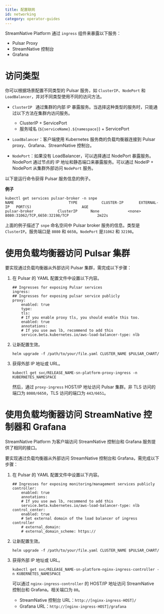 ```yaml
---
title: 配置联网
id: networking
category: operator-guides
---
```


StreamNative Platform 通过 `ingress` 组件来暴露以下服务： 

- Pulsar Proxy
- StreamNative 控制台
- Grafana

# 访问类型

你可以根据场景配置不同类型的 Pulsar 服务，如 `ClusterIP`、`NodePort` 和 `LoadBalancer`，并对不同类型使用不同的访问方法。

- `ClusterIP ` 通过集群的内部 IP 暴露服务。当选择这种类型的服务时，只能通过以下方法在集群内访问服务。

  - ClusterIP + ServicePort
  - 服务域名 (`${serviceName}.${namespace}`) + ServicePort
  
- `LoadBalancer`：客户端使用 Kubernetes 服务商的负载均衡器连接到 Pulsar proxy、Grafana、StreamNative 控制台。
- `NodePort`：如果没有 LoadBalancer，可以选择通过 NodePort 暴露服务。NodePort 通过节点的 IP 地址和静态端口来暴露服务。可以通过 NodeIP + NodePort 从集群外部访问 `NodePort` 服务。

以下是运行命令获得 Pulsar 服务信息的例子。 

**例子**

```
kubectl get services pulsar-broker -n snpe
NAME                         TYPE           CLUSTER-IP       EXTERNAL-IP   PORT(S)                       AGE
pulsar-broker           ClusterIP      None             <none>        8080:31062/TCP,6650:32198/TCP             2m22s
```

上面的例子描述了 `snpe` 命名空间中 Pulsar broker 服务的信息。类型是 `ClusterIP`。服务端口是 `8080` 和 `6650`。`NodePort` 是`31062` 和 `32198`。

# 使用负载均衡器访问 Pulsar 集群

要实现通过负载均衡器从外部访问 Pulsar 集群，需完成以下步骤：

1. 在 Pulsar 的 YAML 配置文件中设置以下内容。

    ```
    ## Ingresses for exposing Pulsar services
    ingress:
    ## Ingresses for exposing pulsar service publicly
    proxy:
        enabled: true
        type:
        tls:
        # If you enable proxy tls, you should enable this too.
        enabled: true
        annotations:
        # If you use aws lb, recommend to add this
        service.beta.kubernetes.io/aws-load-balancer-type: nlb
    ```

2. 让新配置生效。

    ```
    helm upgrade -f /path/to/your/file.yaml CLUSTER_NAME $PULSAR_CHART/
    ```

3. 获得外部 IP 地址或 URL。

    ```
    kubectl get svc/RELEASE_NAME-sn-platform-proxy-ingress -n KUBERNETES_NAMESPACE
    ```

    然后，通过 `proxy-ingress` HOST/IP 地址访问 Pulsar 集群。非 TLS 访问的端口为 `8080/6650`，TLS 访问的端口为 `443/6651`。

#  使用负载均衡器访问 StreamNative 控制器和 Grafana

StreamNative Platform 为客户端访问 StreamNative 控制台和 Grafana 服务提供了相同的接口。

要实现通过负载均衡器从外部访问 StreamNative 控制台和 Grafana，需完成以下步骤：

1. 在 Pulsar 的 YAML 配置文件中设置以下内容。

    ```
    ## Ingresses for exposing monitoring/management services publicly
    controller:
        enabled: true
        annotations: 
        # If you use aws lb, recommend to add this
        service.beta.kubernetes.io/aws-load-balancer-type: nlb
    control_center:
        enabled: true
        # Set external domain of the load balancer of ingress controller
        # external_domain: 
        # external_domain_scheme: https://
    ```

2. 让新配置生效。

    ```
    helm upgrade -f /path/to/your/file.yaml CLUSTER_NAME $PULSAR_CHART/
    ```

3. 获得外部 IP 地址或 URL。

    ```
    kubectl get svc/RELEASE_NAME-sn-platform-nginx-ingress-controller -n KUBERNETES_NAMESPACE
    ```

    可以通过 `nginx-ingress-controller` 的 HOST/IP 地址访问 StreamNative 控制台和 Grafana。相关端口为 `80`。
    - StreamNative 控制台 URL：`http://[nginx-ingress-HOST]/`
    - Grafana URL：`http://[nginx-ingress-HOST]/grafana`
